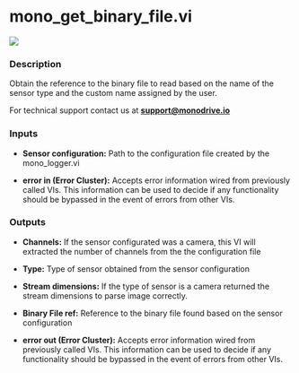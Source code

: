 # mono_get_binary_file.vi

<p class="img_container">
<img class="lg_img" src="../mono_get_binary_file.png"/>
</p>

### Description

Obtain the reference to the binary file to read based on the name of the sensor type and the custom name assigned by the user. 

For technical support contact us at <b>support@monodrive.io</b>  

### Inputs

- **Sensor configuration:**  Path to the configuration file created by the mono_logger.vi
 

- **error in (Error Cluster):** Accepts error information wired from previously called VIs. This information can be used to decide if any functionality should be bypassed in the event of errors from other VIs. 

### Outputs

- **Channels:**  If the sensor configurated was a camera, this VI will
extracted the number of channels from the the configuration
file
 

- **Type:**  Type of sensor obtained from the sensor configuration
 

- **Stream dimensions:**  If the type of sensor is a camera returned the stream
dimensions to parse image correctly.
 

- **Binary File ref:**  Reference to the binary file found based on the sensor
configuration 
 

- **error out (Error Cluster):** Accepts error information wired from previously called VIs. This information can be used to decide if any functionality should be bypassed in the event of errors from other VIs. 

<p>&nbsp;</p>
